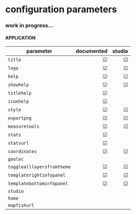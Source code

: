 ﻿# configuration parameters

### work in progress...

#### APPLICATION

parameter |  documented | studio
--------|--------:|------------:
`title` | &#9745; | &#9745;
`logo` | &#9745; | &#9745;
`help` | &#9745; | &#9745;
`showhelp` | &#9745; | &#9745;
`titlehelp` | &#9745; |
`iconhelp` | &#9745; |
`style` | &#9745; | &#9745;
`exportpng` | &#9745; | &#9745;
`measuretools` | &#9745; | &#9745;
`stats` | &#9745; |
`statsurl` | &#9745; |
`coordinates` | &#9745; | &#9745;
`geoloc` | |
`togglealllayersfromtheme` | &#9745; | &#9745;
`templaterightinfopanel` | &#9745; | &#9745;
`templatebottominfopanel` | &#9745; | &#9745;
`studio` | |
`home` | |
`mapfishurl` | |



